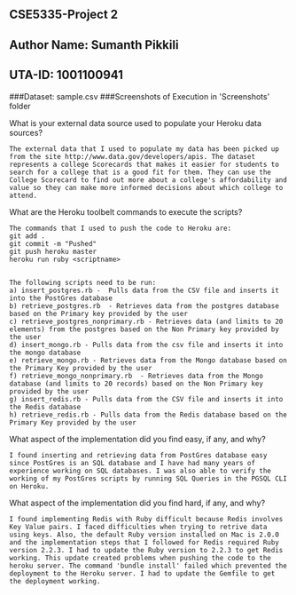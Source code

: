 ## CSE5335-Project 2
## Author Name: Sumanth Pikkili
## UTA-ID: 1001100941

###Dataset: sample.csv
###Screenshots of Execution in 'Screenshots' folder

What is your external data source used to populate your Heroku data sources?

    The external data that I used to populate my data has been picked up from the site http://www.data.gov/developers/apis. The dataset represents a college Scorecards that makes it easier for students to search for a college that is a good fit for them. They can use the College Scorecard to find out more about a college's affordability and value so they can make more informed decisions about which college to attend. 
    

What are the Heroku toolbelt commands to execute the scripts?

    The commands that I used to push the code to Heroku are:
    git add .
    git commit -m "Pushed"
    git push heroku master
    heroku run ruby <scriptname>


    The following scripts need to be run:
    a) insert_postgres.rb -  Pulls data from the CSV file and inserts it into the PostGres database
    b) retrieve_postgres.rb  - Retrieves data from the postgres database based on the Primary key provided by the user
    c) retrieve_postgres_nonprimary.rb - Retrieves data (and limits to 20 elements) from the postgres based on the Non Primary key provided by the user
    d) insert_mongo.rb - Pulls data from the csv file and inserts it into the mongo database
    e) retrieve_mongo.rb - Retrieves data from the Mongo database based on the Primary Key provided by the user
    f) retrieve_mongo_nonprimary.rb  - Retrieves data from the Mongo database (and limits to 20 records) based on the Non Primary key provided by the user
    g) insert_redis.rb - Pulls data from the CSV file and inserts it into the Redis database
    h) retrieve_redis.rb - Pulls data from the Redis database based on the Primary Key provided by the user


What aspect of the implementation did you find easy, if any, and why?

    I found inserting and retrieving data from PostGres database easy since PostGres is an SQL database and I have had many years of experience working on SQL databases. I was also able to verify the working of my PostGres scripts by running SQL Queries in the PGSQL CLI on Heroku.
    
What aspect of the implementation did you find hard, if any, and why?

    I found implementing Redis with Ruby difficult because Redis involves Key Value pairs. I faced difficulties when trying to retrive data using keys. Also, the default Ruby version installed on Mac is 2.0.0 and the implementation steps that I followed for Redis required Ruby version 2.2.3. I had to update the Ruby version to 2.2.3 to get Redis working. This update created problems when pushing the code to the heroku server. The command 'bundle install' failed which prevented the deployment to the Heroku server. I had to update the Gemfile to get the deployment working.
    
